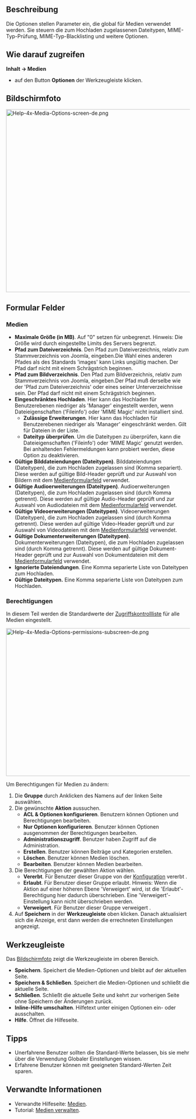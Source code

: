 <!-- Filename: Help4.x:Media:_Options / Display title: Medien: Optionen -->

## Beschreibung

Die Optionen stellen Parameter ein, die global für Medien verwendet
werden. Sie steuern die zum Hochladen zugelassenen Dateitypen,
MIME-Typ-Prüfung, MIME-Typ-Blacklisting und weitere Optionen.

## Wie darauf zugreifen

**Inhalt **→** Medien**

- auf den Button **Optionen** der Werkzeugleiste klicken.

## Bildschirmfoto

<img
src="https://docs.joomla.org/images/thumb/3/35/Help-4x-Media-Options-screen-de.png/800px-Help-4x-Media-Options-screen-de.png"
decoding="async"
srcset="https://docs.joomla.org/images/thumb/3/35/Help-4x-Media-Options-screen-de.png/1200px-Help-4x-Media-Options-screen-de.png 1.5x, https://docs.joomla.org/images/thumb/3/35/Help-4x-Media-Options-screen-de.png/1600px-Help-4x-Media-Options-screen-de.png 2x"
data-file-width="2720" data-file-height="1700" width="800" height="500"
alt="Help-4x-Media-Options-screen-de.png" />

## Formular Felder

### Medien

- **Maximale Größe (in MB)**. Auf "0" setzen für unbegrenzt. Hinweis:
  Die Größe wird durch eingestellte Limits des Servers begrenzt.
- **Pfad zum Dateiverzeichnis**. Den Pfad zum Dateiverzeichnis, relativ
  zum Stammverzeichnis von Joomla, eingeben.Die Wahl eines anderen
  Pfades als des Standards 'images' kann Links ungültig machen. Der Pfad
  darf nicht mit einem Schrägstrich beginnen.
- **Pfad zum Bildverzeichnis**. Den Pfad zum Bildverzeichnis, relativ
  zum Stammverzeichnis von Joomla, eingeben.Der Pfad muß derselbe wie
  der 'Pfad zum Dateiverzeichnis' oder eines seiner Unterverzeichnisse
  sein. Der Pfad darf nicht mit einem Schrägstrich beginnen.
- **Eingeschränktes Hochladen**. Hier kann das Hochladen für
  Benutzerebenen niedriger als 'Manager' eingestellt werden, wenn
  Dateieigenschaften ('Fileinfo') oder 'MIME Magic' nicht installiert
  sind.
  - **Zulässige Erweiterungen**. Hier kann das Hochladen für
    Benutzerebenen niedriger als 'Manager' eingeschränkt werden. Gilt
    für Dateien in der Liste.
  - **Dateityp überprüfen**. Um die Dateitypen zu überprüfen, kann die
    Dateieigenschaften ('Fileinfo') oder 'MIME Magic' genutzt werden.
    Bei anhaltenden Fehlermeldungen kann probiert werden, diese Option
    zu deaktivieren.
- **Gültige Bilddateiendungen (Dateitypen)**. Bilddateiendungen
  (Dateitypen), die zum Hochladen zugelassen sind (Komma separiert).
  Diese werden auf gültige Bild-Header geprüft und zur Auswahl von
  Bildern mit dem
  [Medienformularfeld](https://docs.joomla.org/Media_form_field_type "Special:MyLanguage/Media form field type")
  verwendet.
- **Gültige Audioerweiterungen (Dateitypen)**. Audioerweiterungen
  (Dateitypen), die zum Hochladen zugelassen sind (durch Komma
  getrennt). Diese werden auf gültige Audio-Header geprüft und zur
  Auswahl von Audiodateien mit dem
  [Medienformularfeld](https://docs.joomla.org/Media_form_field_type "Special:MyLanguage/Media form field type")
  verwendet.
- **Gültige Videoerweiterungen (Dateitypen)**. Videoerweiterungen
  (Dateitypen), die zum Hochladen zugelassen sind (durch Komma
  getrennt). Diese werden auf gültige Video-Header geprüft und zur
  Auswahl von Videodateien mit dem
  [Medienformularfeld](https://docs.joomla.org/Media_form_field_type "Special:MyLanguage/Media form field type")
  verwendet.
- **Gültige Dokumenterweiterungen (Dateitypen)**. Dokumenterweiterungen
  (Dateitypen), die zum Hochladen zugelassen sind (durch Komma
  getrennt). Diese werden auf gültige Dokument-Header geprüft und zur
  Auswahl von Dokumentdateien mit dem
  [Medienformularfeld](https://docs.joomla.org/Media_form_field_type "Special:MyLanguage/Media form field type")
  verwendet.
- **Ignorierte Dateiendungen**. Eine Komma separierte Liste von
  Dateitypen zum Hochladen.
- **Gültige Dateitypen.** Eine Komma separierte Liste von Dateitypen zum
  Hochladen.

### Berechtigungen

In diesem Teil werden die Standardwerte der
[Zugriffskontrollliste](https://docs.joomla.org/Access_Control_List/de "Access Control List/de")
für alle Medien eingestellt.

<img
src="https://docs.joomla.org/images/thumb/9/9d/Help-4x-Media-Options-permissions-subscreen-de.png/600px-Help-4x-Media-Options-permissions-subscreen-de.png"
decoding="async"
srcset="https://docs.joomla.org/images/thumb/9/9d/Help-4x-Media-Options-permissions-subscreen-de.png/900px-Help-4x-Media-Options-permissions-subscreen-de.png 1.5x, https://docs.joomla.org/images/thumb/9/9d/Help-4x-Media-Options-permissions-subscreen-de.png/1200px-Help-4x-Media-Options-permissions-subscreen-de.png 2x"
data-file-width="2002" data-file-height="1349" width="600" height="404"
alt="Help-4x-Media-Options-permissions-subscreen-de.png" />

Um Berechtigungen für Medien zu ändern:

1.  Die **Gruppe** durch Anklicken des Namens auf der linken Seite
    auswählen.
2.  Die gewünschte **Aktion** aussuchen.
    - **ACL & Optionen konfigurieren**. Benutzern können Optionen und
      Berechtigungen bearbeiten.
    - **Nur Optionen konfigurieren**. Benutzer können Optionen
      ausgenommen der Berechtigungen bearbeiten.
    - **Administrationszugriff**. Benutzer haben Zugriff auf die
      Administration.
    - **Erstellen**. Benutzer können Beiträge und Kategorien erstellen.
    - **Löschen**. Benutzer können Medien löschen.
    - **Bearbeiten**. Benutzer können Medien bearbeiten.
3.  Die Berechtigungen der gewählten Aktion wählen.
    - **Vererbt**. Für Benutzer dieser Gruppe von der
      [Konfiguration](https://docs.joomla.org/Help4.x:Site_Global_Configuration/de#permissions "Help4.x:Site Global Configuration/de")
      vererbt .
    - **Erlaubt**. Für Benutzer dieser Gruppe erlaubt. Hinweis: Wenn die
      Aktion auf einer höheren Ebene 'Verweigert' wird, ist die
      'Erlaubt'-Berechtigung hier dadurch überschrieben. Eine
      'Verweigert'-Einstellung kann nicht überschrieben werden.
    - **Verweigert**. Für Benutzer dieser Gruppe verweigert .
4.  Auf **Speichern** in der **Werkzeugleiste** oben klicken. Danach
    aktualisiert sich die Anzeige, erst dann werden die errechneten
    Einstellungen angezeigt.

## Werkzeugleiste

Das [Bildschirmfoto](#screenshot) zeigt die Werkzeugleiste im oberen
Bereich.

- **Speichern**. Speichert die Medien-Optionen und bleibt auf der
  aktuellen Seite.
- **Speichern & Schließen**. Speichert die Medien-Optionen und schließt
  die aktuelle Seite.
- **Schließen**. Schließt die aktuelle Seite und kehrt zur vorherigen
  Seite ohne Speichern der Änderungen zurück.
- **Inline-Hilfe umschalten**. Hilfetext unter einigen Optionen ein-
  oder ausschalten.
- **Hilfe**. Öffnet die Hilfeseite.

## Tipps

- Unerfahrene Benutzer sollten die Standard-Werte belassen, bis sie mehr
  über die Verwendung Globaler Einstellungen wissen.
- Erfahrene Benutzer können mit geeigneten Standard-Werten Zeit sparen.

## Verwandte Informationen

- Verwandte Hilfeseite:
  [Medien](https://docs.joomla.org/Help4.x:Media/de "Help4.x:Media/de").
- Tutorial: [Medien
  verwalten](https://docs.joomla.org/J4.x:Managing_Media/de "J4.x:Managing Media/de").
